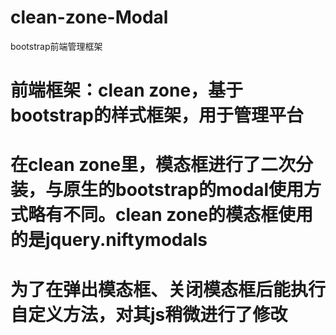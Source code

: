 # clean-zone-Modal
bootstrap前端管理框架

# 前端框架：clean zone，基于bootstrap的样式框架，用于管理平台
# 在clean zone里，模态框进行了二次分装，与原生的bootstrap的modal使用方式略有不同。clean zone的模态框使用的是jquery.niftymodals
# 为了在弹出模态框、关闭模态框后能执行自定义方法，对其js稍微进行了修改
